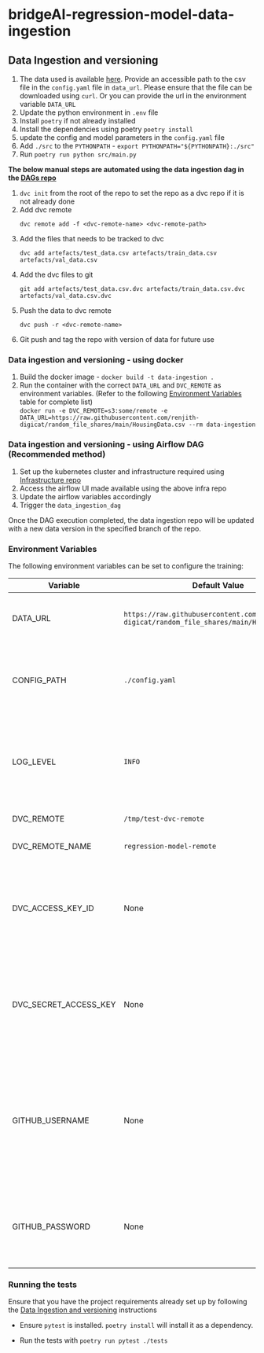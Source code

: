 # bridgeAI-regression-model-data-ingestion

## Data Ingestion and versioning

1. The data used is available [here](https://www.kaggle.com/datasets/yasserh/housing-prices-dataset).
Provide an accessible path to the csv file in the `config.yaml` file in `data_url`. Please ensure that the file can be downloaded using `curl`. 
Or you can provide the url in the environment variable `DATA_URL`
2. Update the python environment in `.env` file
3. Install `poetry` if not already installed
4. Install the dependencies using poetry `poetry install`
5. update the config and model parameters in the `config.yaml` file
6. Add `./src` to the `PYTHONPATH` - `export PYTHONPATH="${PYTHONPATH}:./src"`
7. Run `poetry run python src/main.py`

**The below manual steps are automated using the data ingestion dag in the [DAGs repo](https://github.com/digicatapult/bridgeAI-airflow-DAGs)**


1. `dvc init` from the root of the repo to set the repo as a dvc repo if it is not already done
2. Add dvc remote
   ```shell
   dvc remote add -f <dvc-remote-name> <dvc-remote-path>
   ```
3. Add the files that needs to be tracked to dvc 
   ```shell
   dvc add artefacts/test_data.csv artefacts/train_data.csv artefacts/val_data.csv
   ```
4. Add the dvc files to git
   ```shell
   git add artefacts/test_data.csv.dvc artefacts/train_data.csv.dvc artefacts/val_data.csv.dvc
   ```
5. Push the data to dvc remote
   ```shell
   dvc push -r <dvc-remote-name>
   ```
6. Git push and tag the repo with version of data for future use 


### Data ingestion and versioning - using docker
1. Build the docker image - `docker build -t data-ingestion .`
2. Run the container with the correct `DATA_URL` and `DVC_REMOTE` as environment variables.
   (Refer to the following [Environment Variables](#environment-variables) table for complete list)\
   `docker run -e DVC_REMOTE=s3:some/remote -e DATA_URL=https://raw.githubusercontent.com/renjith-digicat/random_file_shares/main/HousingData.csv --rm data-ingestion`

### Data ingestion and versioning - using Airflow DAG (Recommended method)
1. Set up the kubernetes cluster and infrastructure required using [Infrastructure repo](https://github.com/digicatapult/bridgeAI-gitops-infra)
2. Access the airflow UI made available using the above infra repo
3. Update the airflow variables accordingly
4. Trigger the `data_ingestion_dag`

Once the DAG execution completed, the data ingestion repo will be updated with a new data version in the specified branch of the repo.

### Environment Variables

The following environment variables can be set to configure the training:

| Variable               | Default Value                                                                                | Description                                                                                                               |
|------------------------|----------------------------------------------------------------------------------------------|---------------------------------------------------------------------------------------------------------------------------|
| DATA_URL               | `https://raw.githubusercontent.com/renjith-digicat/random_file_shares/main/HousingData.csv ` | Url to the raw data CSV data used for training                                                                            |
| CONFIG_PATH            | `./config.yaml`                                                                              | File path to the data cleansing, versioning and other configuration file                                                  |
| LOG_LEVEL              | `INFO`                                                                                       | The logging level for the application. Valid values are `DEBUG`, `INFO`, `WARNING`, `ERROR`, and `CRITICAL`.              |
| DVC_REMOTE             | `/tmp/test-dvc-remote`                                                                       | A DVC remote path                                                                                                         |
| DVC_REMOTE_NAME        | `regression-model-remote`                                                                    | The name for the dvc remote                                                                                               |
| DVC_ACCESS_KEY_ID      | None                                                                                         | The access key id for dvc remote endpoint url (default value is embedded in the infra repo)                               |
| DVC_SECRET_ACCESS_KEY  | None                                                                                         | The secret access key for dvc remote endpoint url (default value is embedded in the infra repo)                           |
| GITHUB_USERNAME        | None                                                                                         | Github username using which new data version files will be pushed to github (default value is embedded in the infra repo) |
| GITHUB_PASSWORD        | None                                                                                         | Github token for the above username (default value is embedded in the infra repo)                                         |



### Running the tests

Ensure that you have the project requirements already set up by following the [Data Ingestion and versioning](#data-ingestion-and-versioning) instructions
- Ensure `pytest` is installed. `poetry install` will install it as a dependency.

[//]: # (- - For integration tests, set up the dependencies &#40;MLFlow&#41; by running, `docker-compose up -d`)
- Run the tests with `poetry run pytest ./tests`